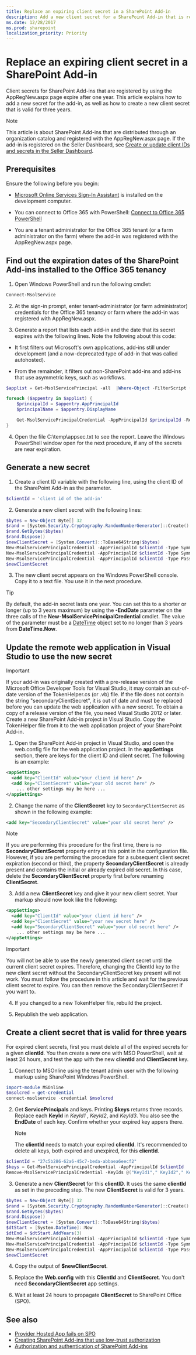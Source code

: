 ```yaml
---
title: Replace an expiring client secret in a SharePoint Add-in
description: Add a new client secret for a SharePoint Add-in that is registered with AppRegNew.aspx.
ms.date: 12/28/2017
ms.prod: sharepoint
localization_priority: Priority
---
```



# Replace an expiring client secret in a SharePoint Add-in

Client secrets for SharePoint Add-ins that are registered by using the AppRegNew.aspx page expire after one year. This article explains how to add a new secret for the add-in, as well as how to create a new client secret that is valid for three years.

> [!NOTE]
> This article is about SharePoint Add-ins that are distributed through an organization catalog and registered with the AppRegNew.aspx page. If the add-in is registered on the Seller Dashboard, see [Create or update client IDs and secrets in the Seller Dashboard](https://docs.microsoft.com/en-us/office/dev/store/create-or-update-client-ids-and-secrets).

## Prerequisites

Ensure the following before you begin:

- [Microsoft Online Services Sign-In Assistant](https://www.microsoft.com/en-us/download/details.aspx?id=39267) is installed on the development computer.

- You can connect to Office 365 with PowerShell: [Connect to Office 365 PowerShell](https://docs.microsoft.com/en-us/office365/enterprise/powershell/connect-to-office-365-powershell)

- You are a tenant administrator for the Office 365 tenant (or a farm administrator on the farm) where the add-in was registered with the AppRegNew.aspx page.

## Find out the expiration dates of the SharePoint Add-ins installed to the Office 365 tenancy

1. Open Windows PowerShell and run the following cmdlet:

  ```powershell
  Connect-MsolService
  ```

2. At the sign-in prompt, enter tenant-administrator (or farm administrator) credentials for the Office 365 tenancy or farm where the add-in was registered with AppRegNew.aspx.

3. Generate a report that lists each add-in and the date that its secret expires with the following lines. Note the following about this code:

  - It first filters out Microsoft's own applications, add-ins still under development (and a now-deprecated type of add-in that was called autohosted).

  - From the remainder, it filters out non-SharePoint add-ins and add-ins that use asymmetric keys, such as workflows.

  ```powershell
  $applist = Get-MsolServicePrincipal -all  |Where-Object -FilterScript { ($_.DisplayName -notlike "*Microsoft*") -and ($_.DisplayName -notlike "autohost*") -and  ($_.ServicePrincipalNames -notlike "*localhost*") }

  foreach ($appentry in $applist) {
      $principalId = $appentry.AppPrincipalId
      $principalName = $appentry.DisplayName

      Get-MsolServicePrincipalCredential -AppPrincipalId $principalId -ReturnKeyValues $false | ? { $_.Type -eq "Password" } | % { "$principalName;$principalId;" + $_.KeyId.ToString() +";" + $_.StartDate.ToString() + ";" + $_.EndDate.ToString() } | out-file -FilePath c:\temp\appsec.txt -append
  }
  ```

4. Open the file C:\temp\appsec.txt to see the report. Leave the Windows PowerShell window open for the next procedure, if any of the secrets are near expiration.

## Generate a new secret

1. Create a client ID variable with the following line, using the client ID of the SharePoint Add-in as the parameter.

  ```powershell
  $clientId = 'client id of the add-in'
  ```

2. Generate a new client secret with the following lines:

  ```powershell
  $bytes = New-Object Byte[] 32
  $rand = [System.Security.Cryptography.RandomNumberGenerator]::Create()
  $rand.GetBytes($bytes)
  $rand.Dispose()
  $newClientSecret = [System.Convert]::ToBase64String($bytes)
  New-MsolServicePrincipalCredential -AppPrincipalId $clientId -Type Symmetric -Usage Sign -Value $newClientSecret -StartDate (Get-Date) -EndDate (Get-Date).AddYears(1)
  New-MsolServicePrincipalCredential -AppPrincipalId $clientId -Type Symmetric -Usage Verify -Value $newClientSecret -StartDate (Get-Date) -EndDate (Get-Date).AddYears(1)
  New-MsolServicePrincipalCredential -AppPrincipalId $clientId -Type Password -Usage Verify -Value $newClientSecret -StartDate (Get-Date) -EndDate (Get-Date).AddYears(1)
  $newClientSecret
  ```

3. The new client secret appears on the Windows PowerShell console. Copy it to a text file. You use it in the next procedure.

  > [!TIP]
  > By default, the add-in secret lasts one year. You can set this to a shorter or longer (up to 3 years maximum) by using the **-EndDate** parameter on the three calls of the **New-MsolServicePrincipalCredential** cmdlet. The value of the parameter must be a [DateTime](https://msdn.microsoft.com/EN-US/library/03ybds8y) object set to no longer than 3 years from **DateTime.Now**.

## Update the remote web application in Visual Studio to use the new secret

> [!IMPORTANT]
>  If your add-in was originally created with a pre-release version of the Microsoft Office Developer Tools for Visual Studio, it may contain an out-of-date version of the TokenHelper.cs (or .vb) file. If the file does not contain the string "secondaryClientSecret", it is out of date and must be replaced before you can update the web application with a new secret. To obtain a copy of a release version of the file, you need Visual Studio 2012 or later. Create a new SharePoint Add-in project in Visual Studio. Copy the TokenHelper file from it to the web application project of your SharePoint Add-in.

1. Open the SharePoint Add-in project in Visual Studio, and open the web.config file for the web application project. In the **appSettings** section, there are keys for the client ID and client secret. The following is an example:

  ```XML
  <appSettings>
    <add key="ClientId" value="your client id here" />
    <add key="ClientSecret" value="your old secret here" />
      ... other settings may be here ...
  </appSettings>
  ```

2. Change the name of the **ClientSecret** key to `SecondaryClientSecret` as shown in the following example:

  ```XML
  <add key="SecondaryClientSecret" value="your old secret here" />
  ```

  > [!NOTE]
  > If you are performing this procedure for the first time, there is no **SecondaryClientSecret** property entry at this point in the configuration file. However, if you are performing the procedure for a subsequent client secret expiration (second or third), the property **SecondaryClientSecret** is already present and contains the initial or already expired old secret. In this case, delete the **SecondaryClientSecret** property first before renaming **ClientSecret**.

3. Add a new **ClientSecret** key and give it your new client secret. Your markup should now look like the following:

  ```XML
  <appSettings>
    <add key="ClientId" value="your client id here" />
    <add key="ClientSecret" value="your new secret here" />
    <add key="SecondaryClientSecret" value="your old secret here" />
      ... other settings may be here ...
  </appSettings>
  ```

  > [!IMPORTANT]
  > You will not be able to use the newly generated client secret until the current client secret expires. Therefore, changing the ClientId key to the new client secret without the SecondaryClientSecret key present will not work. You must follow the  procedure in this article and wait for the previous client secret to expire. You can then remove the SecondaryClientSecret if you want to.

4. If you changed to a new TokenHelper file, rebuild the project.

5. Republish the web application.

## Create a client secret that is valid for three years

For expired client secrets, first you must delete all of the expired secrets for a given **clientId**. You then create a new one with MSO PowerShell, wait at least 24 hours, and test the app with the new **clientId** and **ClientSecret** key.

1. Connect to MSOnline using the tenant admin user with the following markup using SharePoint Windows PowerShell.

  ```powershell
  import-module MSOnline
  $msolcred = get-credential
  connect-msolservice -credential $msolcred
  ```

2. Get **ServicePrincipals** and keys. Printing **$keys** returns three records. Replace each **KeyId** in *KeyId1*  , *KeyId2*,  and *KeyId3*. You also see the **EndDate** of each key. Confirm whether your expired key appers there.

    > [!NOTE]
    > The **clientId** needs to match your expired **clientId**. It's recommended to delete all keys, both expired and unexpired, for this **clientId**.

  ```powershell
  $clientId = "27c5b286-62a6-45c7-beda-abbaea6eecf2"
  $keys = Get-MsolServicePrincipalCredential -AppPrincipalId $clientId
  Remove-MsolServicePrincipalCredential -KeyIds @("KeyId1"," KeyId2"," KeyId3") -AppPrincipalId $clientId
  ```

3. Generate a new **ClientSecret** for this **clientID**. It uses the same **clientId** as set in the preceding step. The new **ClientSecret** is valid for 3 years.

  ```powershell
  $bytes = New-Object Byte[] 32
  $rand = [System.Security.Cryptography.RandomNumberGenerator]::Create()
  $rand.GetBytes($bytes)
  $rand.Dispose()
  $newClientSecret = [System.Convert]::ToBase64String($bytes)
  $dtStart = [System.DateTime]::Now
  $dtEnd = $dtStart.AddYears(3)
  New-MsolServicePrincipalCredential -AppPrincipalId $clientId -Type Symmetric -Usage Sign -Value $newClientSecret -StartDate $dtStart  -EndDate $dtEnd
  New-MsolServicePrincipalCredential -AppPrincipalId $clientId -Type Symmetric -Usage Verify -Value $newClientSecret   -StartDate $dtStart  -EndDate $dtEnd
  New-MsolServicePrincipalCredential -AppPrincipalId $clientId -Type Password -Usage Verify -Value $newClientSecret   -StartDate $dtStart  -EndDate $dtEnd
  $newClientSecret
  ```

4. Copy the output of **$newClientSecret**.

5. Replace the **Web.config** with this **ClientId** and **ClientSecret**. You don't need **SecondaryClientSecret** app settings.

6. Wait at least 24 hours to propagate **ClientSecret** to SharePoint Office (SPO).

## See also

- [Provider Hosted App fails on SPO](https://blogs.technet.microsoft.com/sharepointdevelopersupport/2015/03/11/provider-hosted-app-fails-on-spo/)
- [Creating SharePoint Add-ins that use low-trust authorization](creating-sharepoint-add-ins-that-use-low-trust-authorization.md)
- [Authorization and authentication of SharePoint Add-ins](authorization-and-authentication-of-sharepoint-add-ins.md)

